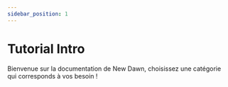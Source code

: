 ```yaml
---
sidebar_position: 1
---
```


# Tutorial Intro

Bienvenue sur la documentation de New Dawn, choisissez une catégorie qui corresponds à vos besoin !
